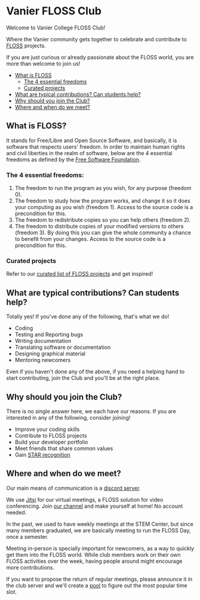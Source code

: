 # Vanier FLOSS Club

Welcome to Vanier College FLOSS Club!

Where the Vanier community gets together to celebrate and contribute to
[FLOSS](#what) projects.

If you are just curious or already passionate about the FLOSS world, you are
more than welcome to join us!

 * [What is FLOSS](#what)  
   * [The 4 essential freedoms](#freedoms) 
   * [Curated projects](#projects) 
 * [What are typical contributions? Can students help?](#contributions)
 * [Why should you join the Club?](#why)
 * [Where and when do we meet?](#meetings)  


<a name="what" />

## What is FLOSS?

It stands for Free/Libre and Open Source Software, and basically, it is software that respects users' freedom. In order to maintain human rights and civil liberties in the realm of software, below are the 4 essential freedoms as defined by the [Free Software Foundation](https://www.gnu.org/philosophy/free-sw.html).

<a name="freedoms" />

### The 4 essential freedoms: 

  1. The freedom to run the program as you wish, for any purpose (freedom 0).
  2. The freedom to study how the program works, and change it so it does your computing as you wish (freedom 1). Access to the source code is a precondition for this.
  3. The freedom to redistribute copies so you can help others (freedom 2).
  4. The freedom to distribute copies of your modified versions to others (freedom 3). By doing this you can give the whole community a chance to benefit from your changes. Access to the source code is a precondition for this.

<a name="projects" />

### Curated projects

Refer to our [curated list of FLOSS projects](projects.md) and get inspired!

<a name="contributions" />

## What are typical contributions? Can students help?

Totally yes! If you've done any of the following, that's what we do!

 * Coding
 * Testing and Reporting bugs
 * Writing documentation
 * Translating software or documentation
 * Designing graphical material
 * Mentoring newcomers

Even if you haven't done any of the above, if you need a helping hand to start
contributing, join the Club and you'll be at the right place.

<a name="why" />

## Why should you join the Club?

There is no single answer here, we each have our reasons. If you are interested
in any of the following, consider joining!

 * Improve your coding skills
 * Contribute to FLOSS projects
 * Build your developer portfolio
 * Meet friends that share common values
 * Gain [STAR recognition](https://www.vaniercollege.qc.ca/star-program/)

<a name="meetings" />

## Where and when do we meet?

Our main means of communication is a [discord server](https://discord.gg/rBKb9JRQGD).

We use [Jitsi](https://meet.jit.si/) for our virtual meetings, a FLOSS solution
for video conferencing. Join [our channel](https://meet.jit.si/vanierFLOSS) and
make yourself at home! No account needed.

In the past, we used to have weekly meetings at the STEM Center,
but since many members graduated, we are basically meeting to run the FLOSS
Day, once a semester.

Meeting in-person is specially important for newcomers, as a way to quickly get
them into the FLOSS world. While club members work on their own FLOSS activities
over the week, having people around might encourage more contributions.

If you want to propose the return of regular meetings, please announce it in the
club server and we'll create a [pool](https://framadate.org/) to figure out the
most popular time slot.
